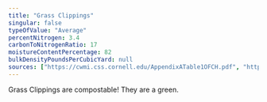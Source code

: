 ```yaml
---
title: "Grass Clippings"
singular: false
typeOfValue: "Average"
percentNitrogen: 3.4
carbonToNitrogenRatio: 17
moistureContentPercentage: 82
bulkDensityPoundsPerCubicYard: null
sources: ["https://cwmi.css.cornell.edu/AppendixATable1OFCH.pdf", "http://compost.css.cornell.edu/CompostCalculator.xlsx"]
---
```


Grass Clippings are compostable! They are a green.
